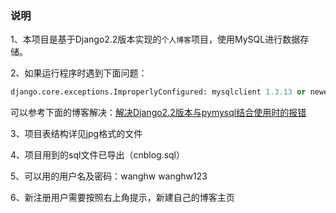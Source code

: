 ### 说明
1、本项目是基于Django2.2版本实现的`个人博客`项目，使用MySQL进行数据存储。

2、如果运行程序时遇到下面问题：
```python
django.core.exceptions.ImproperlyConfigured: mysqlclient 1.3.13 or newer is required; you have 0.9.2
```
可以参考下面的博客解决：[解决Django2.2版本与pymysql结合使用时的报错](https://blog.csdn.net/weixin_45476498/article/details/100098297)

3、项目表结构详见jpg格式的文件

4、项目用到的sql文件已导出（cnblog.sql）

5、可以用的用户名及密码：wanghw  wanghw123

6、新注册用户需要按照右上角提示，新建自己的博客主页